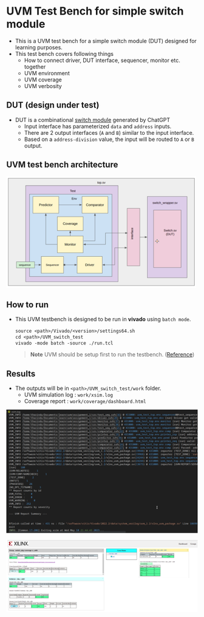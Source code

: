 # UVM Test Bench for simple switch module

- This is a UVM test bench for a simple switch module (DUT) designed for learning purposes. 
- This test bench covers following things
    - How to connect driver, DUT interface, sequencer, monitor etc. together
    - UVM environment
    - UVM coverage
    - UVM verbosity

## DUT (design under test)

- DUT is a combinational [switch module](src/switch.sv) generated by ChatGPT
    - Input interface has parameterized `data` and `address` inputs. 
    - There are 2 output interfaces (`A` and `B`) similar to the input interface.
    - Based on a `address-division` value, the input will be routed to `A` or `B` output.

## UVM test bench architecture

<p align="left">
  <img width="500" src="images/testbench_arch.png">
</p>

## How to run

- This UVM testbench is designed to be run in **vivado** using `batch mode`.
    ```
    source <path>/Vivado/<version>/settings64.sh
    cd <path>/UVM_switch_test
    vivado -mode batch -source ./run.tcl
    ```
    > **Note**
    > UVM should be setup first to run the testbench. ([Reference](https://support.xilinx.com/s/article/1070861?language=en_US))

## Results

- The outputs will be in `<path>/UVM_switch_test/work` folder.
    - UVM simulation log : `work/xsim.log`
    - Coverage report    : `work/coverage/dashboard.html`

<p align="left">
  <img width="900" src="images/uvm_log.png">
</p>
<p align="left">
  <img width="900" src="images/coverage_report.png">
</p>